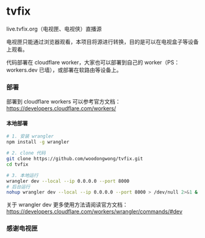 # tvfix
live.tvfix.org（电视匣、电视侠）直播源

电视匣只能通过浏览器观看，本项目将源进行转换，目的是可以在电视盒子等设备上观看。

代码部署在 cloudflare worker，大家也可以部署到自己的 worker（PS：workers.dev 已墙），或部署在软路由等设备上。

### 部署

部署到 cloudflare workers 可以参考官方文档：https://developers.cloudflare.com/workers/

#### 本地部署

```bash
# 1. 安装 wrangler
npm install -g wrangler

# 2. clone 代码
git clone https://github.com/woodongwong/tvfix.git
cd tvfix

# 3. 本地运行
wrangler dev --local --ip 0.0.0.0 --port 8000
# 后台运行
nohup wrangler dev --local --ip 0.0.0.0 --port 8000 > /dev/null 2>&1 &
```

关于 wrangler dev 更多使用方法请阅读官方文档：https://developers.cloudflare.com/workers/wrangler/commands/#dev

### 感谢电视匣
